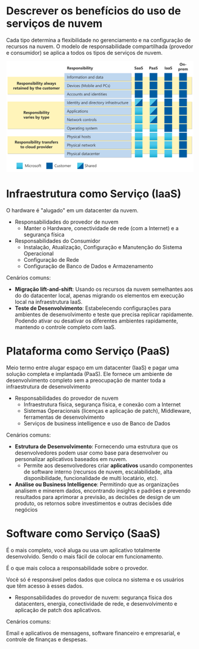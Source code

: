 <h1> Descrever os benefícios do uso de serviços de nuvem  </h1>

Cada tipo determina a flexibilidade no gerenciamento e na configuração de recursos na nuvem. O modelo de responsabilidade compartilhada (provedor e consumidor) se aplica a todos os tipos de serviços de nuvem.

<img alt="Modelo de responsabilidade" src="../../assets/shared-responsibility.svg" width="525px">

# Infraestrutura como Serviço (IaaS)

O hardware é "alugado" em um datacenter da nuvem.

- Responsabilidades do provedor de nuvem
  - Manter o Hardware, conectividade de rede (com a Internet) e a segurança física
- Responsabilidades do Consumidor
  - Instalação, Atualização, Configuração e Manutenção do Sistema Operacional
  - Configuração de Rede
  - Configuração de Banco de Dados e Armazenamento

Cenários comuns:

- **Migração lift-and-shift**: Usando os recursos da nuvem semelhantes aos do do datacenter local, apenas migrando os elementos em execução local na infraestrutura IaaS.
- **Teste de Desenvolvimento**: Estabelecendo configurações para ambientes de desenvolvimento e teste que precisa replicar rapidamente. Podendo ativar ou desativar os diferentes ambientes rapidamente, mantendo o controle completo com IaaS.

# Plataforma como Serviço (PaaS)

Meio termo entre alugar espaço em um datacenter (IaaS) e pagar uma solução completa e implantada (PaaS). Ele fornece um ambiente de desenvolvimento completo sem a preocupação de manter toda a infraestrutura de desenvolvimento

- Responsabilidades do provedor de nuvem
  - Infraestrutura física, segurança física, e conexão com a Internet
  - Sistemas Operacionais (licenças e aplicação de patch), Middleware, ferramentas de desenvolvimento
  - Serviços de business intelligence e uso de Banco de Dados

Cenários comuns:

- **Estrutura de Desenvolvimento**: Fornecendo uma estrutura que os desenvolvedores podem usar como base para desenvolver ou personalizar aplicativos baseados em nuvem.
  - Permite aos desenvolvedores criar **aplicativos** usando componentes de software interno (recursos de nuvem, escalabilidade, alta disponibilidade, funcionalidade de multi locatário, etc).
- **Análise ou Business Intelligence**: Permitindo que as organizações analisem e minerem dados, encontrando insights e padrões e prevendo resultados para aprimorar a previsão, as decisões de design de um produto, os retornos sobre investimentos e outras decisões dde negócios

# Software como Serviço (SaaS)

É o mais completo, você aluga ou usa um aplicativo totalmente desenvolvido. Sendo o mais fácil de colocar em funcionamento.

É o que mais coloca a responsabilidade sobre o provedor.

Você só é responsável pelos dados que coloca no sistema e os usuários que têm acesso à esses dados.

- Responsabilidades do provedor de nuvem: segurança física dos datacenters, energia, conectividade de rede, e desenvolvimento e aplicação de patch dos aplicativos.

Cenários comuns:

Email e aplicativos de mensagens, software financeiro e empresarial, e controle de finanças e despesas.
